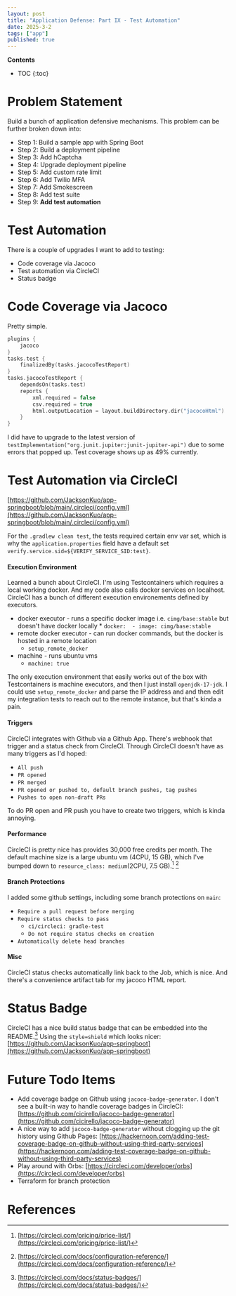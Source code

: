 ```yaml
---
layout: post
title: "Application Defense: Part IX - Test Automation"
date: 2025-3-2
tags: ["app"]
published: true
---
```


**Contents**
* TOC
{:toc}

# Problem Statement
Build a bunch of application defensive mechanisms. This problem can be further broken down into:

* Step 1: Build a sample app with Spring Boot
* Step 2: Build a deployment pipeline
* Step 3: Add hCaptcha
* Step 4: Upgrade deployment pipeline
* Step 5: Add custom rate limit
* Step 6: Add Twilio MFA
* Step 7: Add Smokescreen
* Step 8: Add test suite
* Step 9: **Add test automation**

# Test Automation
There is a couple of upgrades I want to add to testing:

* Code coverage via Jacoco
* Test automation via CircleCI
* Status badge

# Code Coverage via Jacoco
Pretty simple. 

```kotlin
plugins {
    jacoco
}
tasks.test {
    finalizedBy(tasks.jacocoTestReport)
}
tasks.jacocoTestReport {
    dependsOn(tasks.test)
	reports {
        xml.required = false
        csv.required = true
        html.outputLocation = layout.buildDirectory.dir("jacocoHtml")
    }
}
```

I did have to upgrade to the latest version of `testImplementation("org.junit.jupiter:junit-jupiter-api")` due to some errors that popped up. Test coverage shows up as 49% currently. 

# Test Automation via CircleCI
[https://github.com/JacksonKuo/app-springboot/blob/main/.circleci/config.yml](https://github.com/JacksonKuo/app-springboot/blob/main/.circleci/config.yml)

For the `.gradlew clean test`, the tests required certain env var set, which is why the `application.properties` field have a default set `verify.service.sid=${VERIFY_SERVICE_SID:test}`.

#### Execution Environment
Learned a bunch about CircleCI. I'm using Testcontainers which requires a local working docker. And my code also calls docker services on localhost. CircleCI has a bunch of different execution environements defined by executors. 

* docker executor - runs a specific docker image i.e. `cimg/base:stable` but doesn't have docker locally
    * 
        ```
        docker: 
            - image: cimg/base:stable
        ```
* remote docker executor - can run docker commands, but the docker is hosted in a remote location
    * `setup_remote_docker`
* machine - runs ubuntu vms
    * `machine: true`

The only execution environment that easily works out of the box with Testcontainers is machine executors, and then I just install `openjdk-17-jdk`. I could use `setup_remote_docker` and parse the IP address and and then edit my integration tests to reach out to the remote instance, but that's kinda a pain. 

#### Triggers
CircleCI integrates with Github via a Github App. There's webhook that trigger and a status check from CircleCI. Through CircleCI doesn't have as many triggers as I'd hoped:
* `All push`
* `PR opened`
* `PR merged`
* `PR opened or pushed to, default branch pushes, tag pushes`
* `Pushes to open non-draft PRs`

To do PR open and PR push you have to create two triggers, which is kinda annoying.  

#### Performance
CircleCI is pretty nice has provides 30,000 free credits per month. The default machine size is a large ubuntu vm (4CPU, 15 GB), which I've bumped down to `resource_class: medium`(2CPU, 7.5 GB).[^1] [^2]

#### Branch Protections
I added some github settings, including some branch protections on `main`:
* `Require a pull request before merging`
* `Require status checks to pass`
    * `ci/circleci: gradle-test`
    * `Do not require status checks on creation`
* `Automatically delete head branches`

#### Misc
CircleCI status checks automatically link back to the Job, which is nice. And there's a convenience artifact tab for my jacoco HTML report. 

# Status Badge
CircleCI has a nice build status badge that can be embedded into the README.[^3]
Using the `style=shield` which looks nicer: [https://github.com/JacksonKuo/app-springboot](https://github.com/JacksonKuo/app-springboot)

# Future Todo Items
* Add coverage badge on Github using `jacoco-badge-generator`. I don't see a built-in way to handle coverage badges in CircleCI: [https://github.com/cicirello/jacoco-badge-generator](https://github.com/cicirello/jacoco-badge-generator)
* A nice way to add `jacoco-badge-generator` without clogging up the git history using Github Pages: [https://hackernoon.com/adding-test-coverage-badge-on-github-without-using-third-party-services](https://hackernoon.com/adding-test-coverage-badge-on-github-without-using-third-party-services)
* Play around with Orbs: [https://circleci.com/developer/orbs](https://circleci.com/developer/orbs)
* Terraform for branch protection

# References
[^1]: [https://circleci.com/pricing/price-list/](https://circleci.com/pricing/price-list/)

[^2]: [https://circleci.com/docs/configuration-reference/](https://circleci.com/docs/configuration-reference/)

[^3]: [https://circleci.com/docs/status-badges/](https://circleci.com/docs/status-badges/)